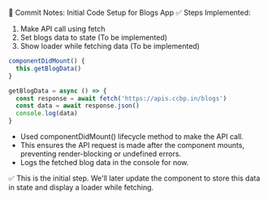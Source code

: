 📝 Commit Notes: Initial Code Setup for Blogs App
✅ Steps Implemented:

1. Make API call using fetch
2. Set blogs data to state (To be implemented)
3. Show loader while fetching data (To be implemented)

```js
componentDidMount() {
  this.getBlogData()
}

getBlogData = async () => {
  const response = await fetch('https://apis.ccbp.in/blogs')
  const data = await response.json()
  console.log(data)
}

```
* Used componentDidMount() lifecycle method to make the API call.
* This ensures the API request is made after the component mounts, preventing render-blocking or undefined errors.
* Logs the fetched blog data in the console for now.

✅ This is the initial step. We'll later update the component to store this data in state and display a loader while fetching.

